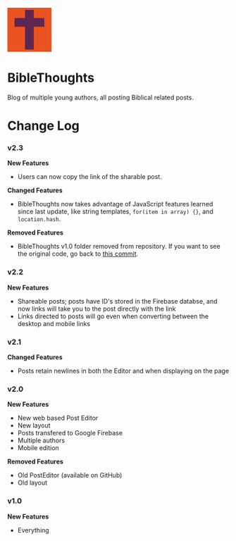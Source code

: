 ![BibleThoughts Logo](./mobileIcon.png)

# BibleThoughts
Blog of multiple young authors, all posting Biblical related posts.


# Change Log
### v2.3

**New Features**

 - Users can now copy the link of the sharable post.

**Changed Features**

 - BibleThoughts now takes advantage of JavaScript features learned since last update, like string templates, `for(item in array) {}`, and `location.hash`.

**Removed Features**

 - BibleThoughts v1.0 folder removed from repository. If you want to see the original code, go back to [this commit](https://github.com/scoutchorton/BibleThoughts/tree/d6e91397f02d6f321eb558aa1d2e0b0158b2afcf).

### v2.2

**New Features**

 - Shareable posts; posts have ID's stored in the Firebase databse, and now links will take you to the post directly with the link
 - Links directed to posts will go even when converting between the desktop and mobile links

### v2.1

**Changed Features**

- Posts retain newlines in both the Editor and when displaying on the page
### v2.0

**New Features**

 - New web based Post Editor
 - New layout
 - Posts transfered to Google Firebase
 - Multiple authors
 - Mobile edition
 
**Removed Features**
 
 - Old PostEditor (available on GitHub)
 - Old layout

### v1.0

**New Features**

- Everything
